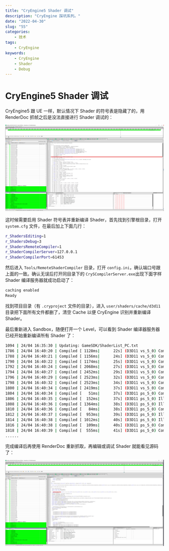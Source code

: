 ```yaml
---
title: "CryEngine5 Shader 调试"
description: "CryEngine 踩坑系列。"
date: "2022-04-30"
slug: "55"
categories:
    - 技术
tags:
    - CryEngine
keywords:
    - CryEngine
    - Shader
    - Debug
---
```


# CryEngine5 Shader 调试

CryEngine5 跟 UE 一样，默认情况下 Shader 的符号表是隐藏了的，用 RenderDoc 抓帧之后是没法直接进行 Shader 调试的：

![](1.png)

这时候需要启用 Shader 符号表并重新编译 Shader，首先找到引擎根目录，打开 `system.cfg` 文件，在最后加上下面几行：

```bash
r_ShadersEditing=1
r_ShadersDebug=3
r_ShadersRemoteCompiler=1
r_ShaderCompilerServer=127.0.0.1
r_ShaderCompilerPort=61453
```

然后进入 `Tools/RemoteShaderCompiler` 目录，打开 `config.ini`，确认端口号跟上面的一致。确认无误后打开同目录下的 `CrySCompilerServer.exe`出现下面字样 Shader 编译服务器就成功启动了：

```bash
caching enabled
Ready
```

找到项目目录（有 `.cryproject` 文件的目录），进入 `user/shaders/cache/d3d11` 目录把下面所有文件都删了，清空 Cache 以便 CryEngine 识别并重新编译 Shader。

最后重新进入 Sandbox，随便打开一个 Level，可以看到 Shader 编译器服务器已经开始重新编译所有 Shader 了：

```bash
1094 | 24/04 16:35:30 | Updating: GameSDK/ShaderList_PC.txt
1786 | 24/04 16:40:20 | Compiled [ 1128ms|      22s] (D3D11 vs_5_0) Common_SG_VS
1788 | 24/04 16:40:21 | Compiled [ 1156ms|      24s] (D3D11 vs_5_0) Common_SG_VS
1790 | 24/04 16:40:22 | Compiled [ 1174ms|      25s] (D3D11 vs_5_0) Common_ZPassVS
1792 | 24/04 16:40:24 | Compiled [ 2068ms|      27s] (D3D11 vs_5_0) Common_SG_VS
1794 | 24/04 16:40:27 | Compiled [ 2452ms|      29s] (D3D11 vs_5_0) Common_SG_VS
1796 | 24/04 16:40:29 | Compiled [ 2523ms|      32s] (D3D11 vs_5_0) Common_SG_VS
1798 | 24/04 16:40:32 | Compiled [ 2523ms|      34s] (D3D11 vs_5_0) Common_SG_VS
1800 | 24/04 16:40:34 | Compiled [ 2419ms|      37s] (D3D11 vs_5_0) Common_ZPrePassVS
1804 | 24/04 16:40:34 | Compiled [   51ms|      37s] (D3D11 ps_5_0) Common_CustomRenderPassPS
1806 | 24/04 16:40:35 | Compiled [  152ms|      37s] (D3D11 ps_5_0) IlluminationPS
1808 | 24/04 16:40:36 | Compiled [ 1364ms|      38s] (D3D11 ps_5_0) IlluminationPS
1810 | 24/04 16:40:36 | Compiled [   84ms|      38s] (D3D11 ps_5_0) Common_DebugPassPS
1812 | 24/04 16:40:37 | Compiled [  953ms|      39s] (D3D11 ps_5_0) IlluminationPS
1814 | 24/04 16:40:38 | Compiled [ 1012ms|      40s] (D3D11 ps_5_0) IlluminationPS
1816 | 24/04 16:40:38 | Compiled [  109ms|      40s] (D3D11 ps_5_0) Common_ZPassPS
1818 | 24/04 16:40:39 | Compiled [  555ms|      41s] (D3D11 ps_5_0) Common_CustomRenderPassPS
......
```

完成编译后再使用 RenderDoc 重新抓取，再编辑或调试 Shader 就能看见源码了：

![](2.png)
